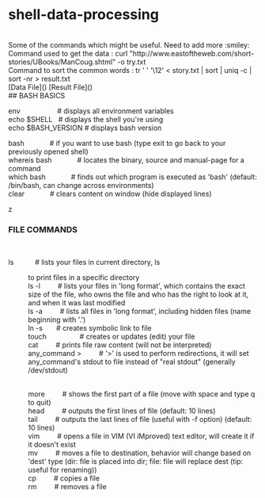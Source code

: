 # shell-data-processing

<br>
Some of the commands which might be useful.
Need to add more :smiley:

<br>
Command used to get the data : curl "http://www.eastoftheweb.com/short-stories/UBooks/ManCoug.shtml" -o try.txt
<br>
Command to sort the common words : tr ' ' '\12' < story.txt | sort | uniq -c | sort -nr > result.txt
<br>
[Data File]()
[Result File]()
<br>
## BASH BASICS


env      &nbsp; &nbsp;  &nbsp; &nbsp; &nbsp;     &nbsp; &nbsp; &nbsp; &nbsp;    # displays all environment variables
<br>
echo $SHELL     &nbsp;    # displays the shell you're using
<br>
echo $BASH_VERSION  # displays bash version
<br>

bash              &nbsp; &nbsp; &nbsp; &nbsp;  &nbsp; &nbsp;   # if you want to use bash (type exit to go back to your previously opened shell)
<br>
whereis bash     &nbsp; &nbsp; &nbsp; &nbsp;   &nbsp; &nbsp;  # locates the binary, source and manual-page for a command
<br>
which bash      &nbsp; &nbsp; &nbsp; &nbsp;   &nbsp; &nbsp;   # finds out which program is executed as 'bash' (default: /bin/bash, can change across environments)
<br>
clear           &nbsp; &nbsp; &nbsp; &nbsp;  &nbsp; &nbsp;    # clears content on window (hide displayed lines)
<br>

z
### FILE COMMANDS

<br>


ls               &nbsp; &nbsp; &nbsp; &nbsp; &nbsp;              # lists your files in current directory, ls <dir> to print files in a specific directory
<br>
ls -l             &nbsp; &nbsp; &nbsp; &nbsp;             # lists your files in 'long format', which contains the exact size of the file, who owns the file and who has the right to look at it, and when it was last modified
<br>
ls -a                 &nbsp; &nbsp; &nbsp; &nbsp;         # lists all files in 'long format', including hidden files (name beginning with '.')
  <br>
ln -s <filename> <link>   &nbsp; &nbsp; &nbsp;     # creates symbolic link to file
  <br>
touch <filename>        &nbsp; &nbsp; &nbsp; &nbsp; &nbsp; &nbsp; &nbsp; &nbsp;       # creates or updates (edit) your file
  <br>
cat <filename>          &nbsp; &nbsp; &nbsp; &nbsp;       # prints file raw content (will not be interpreted)
<br>
any_command > <filename>    &nbsp; &nbsp; &nbsp; &nbsp;   # '>' is used to perform redirections, it will set any_command's stdout to file instead of "real stdout" (generally /dev/stdout)

<br>
more <filename>         &nbsp; &nbsp; &nbsp; &nbsp;       # shows the first part of a file (move with space and type q to quit)
<br>
head <filename>        &nbsp; &nbsp; &nbsp; &nbsp;        # outputs the first lines of file (default: 10 lines)
<br>
tail <filename>       &nbsp; &nbsp; &nbsp; &nbsp;         # outputs the last lines of file (useful with -f option) (default: 10 lines)
<br>
vim <filename>        &nbsp; &nbsp; &nbsp; &nbsp;         # opens a file in VIM (VI iMproved) text editor, will create it if it doesn't exist
<br>
mv <filename1> <dest>     &nbsp; &nbsp; &nbsp; &nbsp;     # moves a file to destination, behavior will change based on 'dest' type (dir: file is placed into dir; file: file will replace dest (tip: useful for renaming))
  <br>
cp <filename1> <dest>     &nbsp; &nbsp; &nbsp; &nbsp;     # copies a file
  <br>
rm <filename>         &nbsp; &nbsp; &nbsp; &nbsp;         # removes a file

